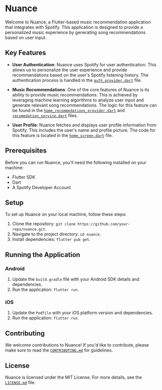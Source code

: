 # Nuance

Welcome to Nuance, a Flutter-based music recommendation application that integrates with Spotify. This application is designed to provide a personalized music experience by generating song recommendations based on user input. 

## Key Features

- **User Authentication**: Nuance uses Spotify for user authentication. This allows us to personalize the user experience and provide recommendations based on the user's Spotify listening history. The authentication process is handled in the [`auth_provider.dart`](lib/providers/auth_provider.dart#L1-L50) file.

- **Music Recommendations**: One of the core features of Nuance is its ability to provide music recommendations. This is achieved by leveraging machine learning algorithms to analyze user input and generate relevant song recommendations. The logic for this feature can be found in the [`home_recommedations_provider.dart`](lib/providers/home_recommedations_provider.dart#L1-L23) and [`recomedation_service.dart`](lib/services/recomedation_service.dart#L1-L400) files.

- **User Profile**: Nuance fetches and displays user profile information from Spotify. This includes the user's name and profile picture. The code for this feature is located in the [`home_screen.dart`](lib/screens/home_screen.dart#L630-L690) file.

## Prerequisites

Before you can run Nuance, you'll need the following installed on your machine:

- Flutter SDK
- Dart
- A Spotify Developer Account

## Setup

To set up Nuance on your local machine, follow these steps:

1. Clone the repository: `git clone https://github.com/your-repo/nuance.git`.
2. Navigate to the project directory: `cd nuance`.
3. Install dependencies: `flutter pub get`.

## Running the Application

### Android

1. Update the `build.gradle` file with your Android SDK details and dependencies.
2. Run the application: `flutter run`.

### iOS

1. Update the `Podfile` with your iOS platform version and dependencies.
2. Run the application: `flutter run`.

## Contributing

We welcome contributions to Nuance! If you'd like to contribute, please make sure to read the [`CONTRIBUTING.md`](CONTRIBUTING.md) for guidelines.

## License

Nuance is licensed under the MIT License. For more details, see the [`LICENSE.md`](LICENSE.md) file.